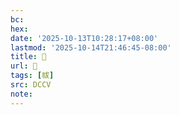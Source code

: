 ```yaml
---
bc:
hex:
date: '2025-10-13T10:28:17+08:00'
lastmod: '2025-10-14T21:46:45-08:00'
title: 􃅏
url: 􃅏
tags: [祓]
src: DCCV
note:
---
```

